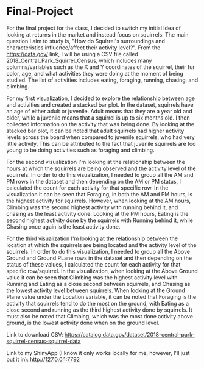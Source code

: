 # Final-Project
For the final project for the class, I decided to switch my initial idea of looking at returns in the market
and instead focus on squirrels. The main question I aim to study is, "How do Squirrel's surroundings and
characteristics influence/affect their activity level?". From the https://data.gov/ link, I will be using a
CSV file called 2018_Central_Park_Squirrel_Census, which includes many columns/variables such as the X and Y
coordinates of the squirrel, their fur color, age, and what activities they were doing at the moment of being
studied. The list of activities includes eating, foraging, running, chasing, and climbing. 

For my first visualization, I decided to explore the relationship between age and activities and created a
stacked bar plot. In the dataset, squirrels have an age of either adult or juvenile. Adult means that they are
a year old and older, while a juvenile means that a squirrel is up to six months old. I then collected 
information on the activity that was being done. By looking at the stacked bar plot, it can be noted that adult
squirrels had higher activity levels across the board when compared to juvenile squirrels, who had very 
little activity. This can be attributed to the fact that juvenile squirrels are too young to be doing activities
such as foraging and climbing. 

For the second visualization I'm looking at the relationship between the hours at which the squirrels are being observed and 
the activity level of the squirrels. In order to do this visualization, I needed to group all the AM and PM rows in the dataset
and then depending on the AM or PM status, I calculated the count for each activity for that specific row. In the visualization
it can be seen that Foraging, in both the AM and PM hours, is the highest activity for squirrels. However, when looking at the AM
hours, Climbing was the second highest activity with running behind it, and chasing as the least activity done. Looking at the PM
hours, Eating is the second highest activity done by the squirrels with Running behind it, while Chasing once again is the least
activity done.

For the third visualization I'm looking at the relationship between the location at which the squirrels are being located
and the activity level of the squirrels. In order to do this visualization, I needed to group all the Above Ground and Ground
PLane rows in the dataset and then depending on the status of these values, I calculated the count for each activity for that 
specific row/squirrel. In the visualization, when looking at the Above Ground value it can be seen that Climbing was the highest
activity level with Running and Eating as a close second between squirrels, and Chasing as the lowest activity level between 
squirrels. When looking at the Ground Plane value under the Location variable, it can be noted that Foraging is the activity
that squirrels tend to do the most on the ground, with Eating as a close second and running as the third highest activity done by
squirrels. It must also be noted that Climbing, which was the most done activity above ground, is the lowest activity done when on
the ground level.

Link to download CSV: 
https://catalog.data.gov/dataset/2018-central-park-squirrel-census-squirrel-data

Link to my ShinyApp (I know it only works locally for me, however, I'll just put it in):
http://127.0.0.1:7792
